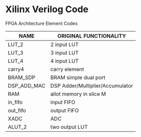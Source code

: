 # Xilinx Verilog Code
FPGA Architecture Element Codes

NAME	| ORIGINAL FUNCTIONALITY
-- | --
LUT_2 | 2 input LUT
LUT_3 | 3 input LUT
LUT_4 | 4 input LUT
carry4 | carry element
BRAM_SDP | BRAM simple dual port
DSP_ADD_MAC | DSP Adder/Multiplier/Accumulator
RAM | allot memory in slice M
in_fifo | input FIFO
out_fifo | output FIFO
XADC | ADC
ALUT_2 | two output LUT
